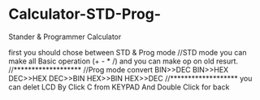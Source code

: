 # Calculator-STD-Prog-
Stander &amp; Programmer  Calculator 



first you should chose between STD & Prog mode 
//STD mode 
you can make all Basic operation (+ - * /)
and you can make op on old resurt.
//*******************
//Prog mode
convert 
BIN>>DEC
BIN>>HEX
DEC>>HEX
DEC>>BIN
HEX>>BIN
HEX>>DEC
//*******************
you can delet LCD By Click C from KEYPAD And Double Click for back
